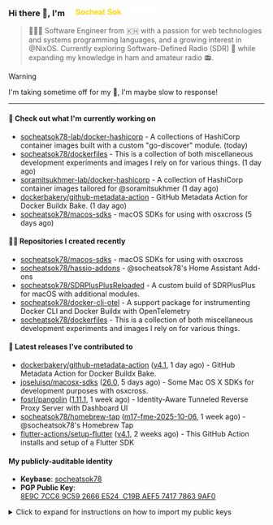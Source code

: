 <h3>
   Hi there 👋,
   I'm <a href="#"><img src="assets/branding.svg" width="177" height="18"></a>
</h3>

> 👨🏻‍💻 Software Engineer from 🇰🇭 with a passion for web technologies and systems programming languages, and a growing interest in @NixOS. Currently exploring Software-Defined Radio (SDR) 📡 while expanding my knowledge in ham and amateur radio 📻.


> [!WARNING]
> I'm taking sometime off for my 👶, I'm maybe slow to response!

---
#### 👷 Check out what I'm currently working on

- [socheatsok78-lab/docker-hashicorp](https://github.com/socheatsok78-lab/docker-hashicorp) - A collections of HashiCorp container images built with a custom &#34;go-discover&#34; module. (today)
- [socheatsok78/dockerfiles](https://github.com/socheatsok78/dockerfiles) - This is a collection of both miscellaneous development experiments and images I rely on for various things. (1 day ago)
- [soramitsukhmer-lab/docker-hashicorp](https://github.com/soramitsukhmer-lab/docker-hashicorp) - A collection of HashiCorp container images tailored for @soramitsukhmer (1 day ago)
- [dockerbakery/github-metadata-action](https://github.com/dockerbakery/github-metadata-action) - GitHub Metadata Action for Docker Buildx Bake. (1 day ago)
- [socheatsok78/macos-sdks](https://github.com/socheatsok78/macos-sdks) - macOS SDKs for using with osxcross (5 days ago)

#### 👨‍💻 Repositories I created recently

- [socheatsok78/macos-sdks](https://github.com/socheatsok78/macos-sdks) - macOS SDKs for using with osxcross
- [socheatsok78/hassio-addons](https://github.com/socheatsok78/hassio-addons) - @socheatsok78&#39;s Home Assistant Add-ons
- [socheatsok78/SDRPlusPlusReloaded](https://github.com/socheatsok78/SDRPlusPlusReloaded) - A custom build of SDRPlusPlus for macOS with additional modules.
- [socheatsok78/docker-cli-otel](https://github.com/socheatsok78/docker-cli-otel) - A support package for instrumenting Docker CLI and Docker Buildx with OpenTelemetry
- [socheatsok78/dockerfiles](https://github.com/socheatsok78/dockerfiles) - This is a collection of both miscellaneous development experiments and images I rely on for various things.

#### 🚀 Latest releases I've contributed to

- [dockerbakery/github-metadata-action](https://github.com/dockerbakery/github-metadata-action) ([v4.1](https://github.com/dockerbakery/github-metadata-action/releases/tag/v4.1), 1 day ago) - GitHub Metadata Action for Docker Buildx Bake.
- [joseluisq/macosx-sdks](https://github.com/joseluisq/macosx-sdks) ([26.0](https://github.com/joseluisq/macosx-sdks/releases/tag/26.0), 5 days ago) - Some Mac OS X SDKs for development purposes with osxcross.
- [fosrl/pangolin](https://github.com/fosrl/pangolin) ([1.11.1](https://github.com/fosrl/pangolin/releases/tag/1.11.1), 1 week ago) - Identity-Aware Tunneled Reverse Proxy Server with Dashboard UI
- [socheatsok78/homebrew-tap](https://github.com/socheatsok78/homebrew-tap) ([m17-fme-2025-10-06](https://github.com/socheatsok78/homebrew-tap/releases/tag/m17-fme-2025-10-06), 1 week ago) - @socheatsok78&#39;s Homebrew Tap
- [flutter-actions/setup-flutter](https://github.com/flutter-actions/setup-flutter) ([v4.1](https://github.com/flutter-actions/setup-flutter/releases/tag/v4.1), 2 weeks ago) - This GitHub Action installs and setup of a Flutter SDK

#### My publicly-auditable identity
   - **Keybase**: [socheatsok78](https://keybase.io/socheatsok78)
   - **PGP Public Key**: [8E9C 7CC6 9C59 2666 E524  C19B AEF5 7417 7863 9AF0](https://keys.openpgp.org/vks/v1/by-fingerprint/8E9C7CC69C592666E524C19BAEF5741778639AF0)


<details>
<summary>Click to expand for instructions on how to import my public keys</summary><br/>

```sh
# SSH Public Keys
ssh-import-id gh:socheatsok78
# or
curl https://github.com/socheatsok78.keys >> ~/.ssh/authorized_keys
```

```sh
# GPG Public Key
curl https://github.com/socheatsok78.gpg | gpg --import
# or
curl https://keybase.io/socheatsok78/pgp_keys.asc | gpg --import

# the Keybase app can push to gpg keychain, too
keybase pgp pull socheatsok78
```
</details>
